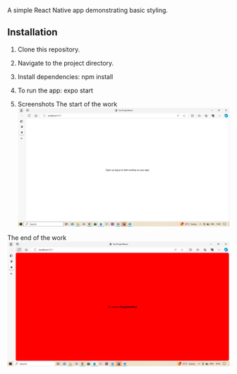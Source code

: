 A simple React Native app demonstrating basic styling.

## Installation

1. Clone this repository.
2. Navigate to the project directory.
3. Install dependencies:
   npm install

4. To run the app:
    expo start

5. Screenshots
The start of the work
![alt text](<Screenshot (5).png>)

The end of the work
![alt text](<Screenshot (6).png>)